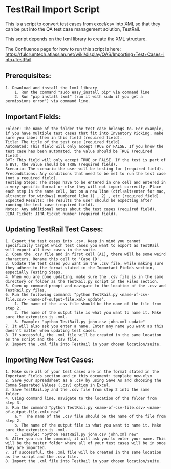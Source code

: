 # TestRail Import Script #

This is a script to convert test cases from excel/csv into XML so that they can be put into the QA test case management solution, TestRail.

This script depends on the lxml library to create the XML structure.

The Confluence page for how to run this script is here: https://fulcrumtech.atlassian.net/wiki/display/QAS/Importing+Test+Cases+into+TestRail

## Prerequisites: ##
	1. Download and install the lxml library 
		1. Run the command "sudo easy_install pip" via command line
		2. Run "pip install lxml" (run it with sudo if you get a permissions error") via command line.

## Important Fields: ##
	Folder: The name of the folder the test case belongs to. For example, if you have multiple test cases that fit into Inventory Picking, make sure you label them in this field (required field).
	Title: The title of the test case (required field).
	Automated: This field will only accept TRUE or FALSE. If you know the test case has been automated, the value should be TRUE (required field).
	BVT: This field will only accept TRUE or FALSE. If the test is part of a BVT, the value should be TRUE (required field).
	Scenario: The scenario the user will be testing for (required field).
	Preconditions: Any conditions that need to be met to run the test case (not a required field).
	Testing Steps: The steps have to be entered in one cell and entered in a very specific format or else they will not import correctly. Place each step in the same cell, but on a new line (ctrl+alt+enter for mac, alt+enter for windows) numbered like 1) , 2) , etc (required field).
	Expected Results: The results the user should be expecting after running the test case (required field).
	Notes: Any additional notes about the test cases (required field).
	JIRA Ticket: JIRA ticket number (required field).

## Updating TestRail Test Cases: ##
	1. Export the test cases into .csv. Keep in mind you cannot specifically target which test cases you want to export as TestRail will export all test cases in the suite.
	2. Open the .csv file and in first cell (A1), there will be some weird characters. Rename this cell to 'Case ID'.
	3. Update the test cases you want in the .csv file, while making sure they adhere to the format stated in the Important Fields section, especially Testing Steps.
	4. When you are done updating, make sure the .csv file is in the same directory or folder as the TestRail.py script in the Files section.
	5. Open up command prompt and navigate to the location of the .csv and TestRail.py files.
	6. Run the following command: "python TestRail.py <name-of-csv-file.csv> <name-of-output-file.xml> update".
		1. The name of the .csv file should be the name of the file from step 2.
		2. The name of the output file is what you want to name it. Make sure the extension is .xml.
		3. Example: "python TestRail.py john.csv john.xml update"
	7. It will also ask you enter a name. Enter any name you want as this doesn't matter when updating test cases.
	8. If successful, the .xml file will be created in the same location as the script and the .csv file.
	9. Import the .xml file into TestRail in your chosen location/suite.

## Importing New Test Cases: ##
	1. Make sure all of your test cases are in the format stated in the Important Fields section and in this document: template_new.xlsx
	2. Save your spreadsheet as a .csv by using Save As and choosing the Comma Separated Values (.csv) option in Excel.
	3. Save TestRail.py and the .csv file from step 2 into the same folder.
	4. Using command line, navigate to the location of the folder from step 3.
	5. Run the command "python TestRail.py <name-of-csv-file.csv> <name-of-output-file.xml> new" 
		a.*  The name of the .csv file should be the name of the file from step 2.
		b. The name of the output file is what you want to name it. Make sure the extension is .xml.
		c. Example: "python TestRail.py john.csv john.xml new"
	6. After you run the command, it will ask you to enter your name. This will be the master folder where all of your test cases will be in once they are imported.
	7. If successful, the .xml file will be created in the same location as the script and the .csv file.
	8. Import the .xml file into TestRail in your chosen location/suite.